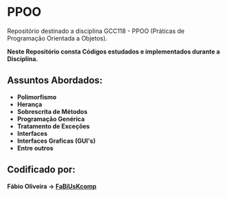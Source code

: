# PPOO
Repositório destinado a disciplina GCC118 - PPOO (Práticas de Programação Orientada a Objetos).<br/>

<b>Neste Repositório consta Códigos estudados e implementados durante a Disciplina.<b>

## Assuntos Abordados:

- Polimorfismo
- Herança
- Sobrescrita de Métodos
- Programação Genérica
- Tratamento de Exceções
- Interfaces
- Interfaces Graficas (GUI's)
- Entre outros

## Codificado por:
Fábio Oliveira -> [FaBiUsKcomp](https://github.com/FaBiUsKcomp)
